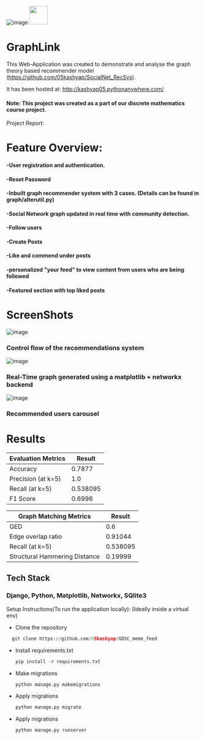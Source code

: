 ![image](https://github.com/05kashyap/GraphLink/assets/120780494/e585e0f8-9f52-483a-9665-2001efdd6264)
<img src="https://github.com/05kashyap/GraphLink/assets/120780494/e585e0f8-9f52-483a-9665-2001efdd6264" width="48">
# GraphLink 
This Web-Application was created to demonstrate and analyse the graph theory based recommender model (https://github.com/05kashyap/SocialNet_RecSys).

It has been hosted at: http://kashyap05.pythonanywhere.com/
#### Note: This project was created as a part of our discrete mathematics course project.
Project Report: 
# Feature Overview:
#### -User registration and authentication.
#### -Reset Password

#### -Inbuilt graph recommender system with 3 cases. (Details can be found in graph/alterutil.py)
#### -Social Network graph updated in real time with community detection. 

#### -Follow users
#### -Create Posts
#### -Like and commend under posts
#### -personalized "your feed" to view content from users who are being followed
#### -Featured section with top liked posts

# ScreenShots
![image](https://github.com/05kashyap/GraphLink/assets/120780494/a94296c7-215c-4a39-aa42-887e34c92f7e)
### Control flow of the recommendations system

![image](https://github.com/05kashyap/GraphLink/assets/120780494/09f2a391-9c93-4158-a677-cd5b16175da5)
### Real-Time graph generated using a matplotlib + networkx backend

![image](https://github.com/05kashyap/GraphLink/assets/120780494/7d5bd8e6-ef57-4283-a06f-13c11bbd100b)
### Recommended users carousel 

# Results

| Evaluation Metrics  | Result |
| ------------- | ------------- |
| Accuracy  | 0.7877  |
| Precision (at k=5)  | 1.0  |
| Recall (at k=5)  | 0.538095  |
| F1 Score  | 0.6996  |

| Graph Matching Metrics  | Result |
| ------------- | ------------- |
| GED  | 0.6  |
| Edge overlap ratio  | 0.91044  |
| Recall (at k=5)  | 0.538095  |
| Structural Hammering Distance  | 0.19999  |

## Tech Stack
### Django, Python, Matplotlib, Networkx, SQlite3

Setup Instructions(To run the application locally):
(Ideally inside a virtual env)
- Clone the repository
```python
  git clone https://github.com/05kashyap/GDSC_meme_feed
```
- Install requirements.txt
  ```python
  pip install -r requirements.txt
  ```
- Make migrations
  ```python
  python manage.py makemigrations
  ```
- Apply migrations
  ```python
  python manage.py migrate
  ```
- Apply migrations
  ```python
  python manage.py runserver
  ```


